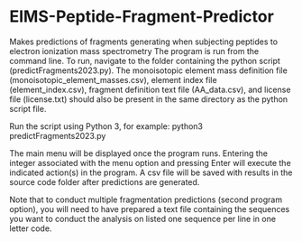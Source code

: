 # EIMS-Peptide-Fragment-Predictor
Makes predictions of fragments generating when subjecting peptides to electron ionization mass spectrometry
The program is run from the command line. To run, navigate to the folder containing the python script (predictFragments2023.py). The monoisotopic element mass definition file (monoisotopic_element_masses.csv), element index file (element_index.csv), fragment definition text file (AA_data.csv), and license file (license.txt) should also be present in the same directory as the python script file.

Run the script using Python 3, for example:
  python3 predictFragments2023.py
  
The main menu will be displayed once the program runs. Entering the integer associated with the menu option and pressing Enter will execute the indicated action(s) in the program. A csv file will be saved with results in the source code folder after predictions are generated.

Note that to conduct multiple fragmentation predictions (second program option), you will need to have prepared a text file containing the sequences you want to conduct the analysis on listed one sequence per line in one letter code.
